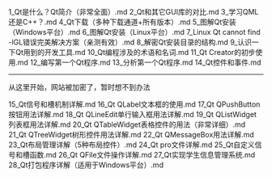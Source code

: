 1_Qt是什么？Qt简介（非常全面）.md
2_Qt和其它GUI库的对比.md
3_学习QML还是C++？.md
4_Qt下载（多种下载通道+所有版本）.md
5_图解Qt安装（Windows平台）.md
6_图解Qt安装（Linux平台）.md
7_Linux Qt cannot find -lGL错误完美解决方案（亲测有效）.md
8_解密Qt安装目录的结构.md
9_认识一下Qt用到的开发工具.md
10_Qt编程涉及的术语和名词.md
11_Qt Creator的初步使用.md
12_编写第一个Qt程序.md
13_分析第一个Qt程序.md
14_Qt控件和事件.md

----

从这里开始，网站被加密了，暂时想不到办法

15_Qt信号和槽机制详解.md
16_Qt QLabel文本框的使用.md
17_Qt QPushButton按钮用法详解.md
18_Qt QLineEdit单行输入框用法详解.md
19_Qt QListWidget列表框用法详解.md
20_Qt QTableWidget表格控件的用法（非常详细）.md
21_Qt QTreeWidget树形控件用法详解.md
22_Qt QMessageBox用法详解.md
23_Qt布局管理详解（5种布局控件）.md
24_Qt pro文件详解.md
25_Qt自定义信号和槽函数.md
26_Qt QFile文件操作详解.md
27_Qt实现学生信息管理系统.md
28_Qt打包程序详解（适用于Windows平台）.md

